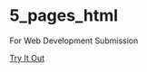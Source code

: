 # 5_pages_html
For Web Development Submission

<a href="nandaarrysaputra.netlify.app" target="_blank">Try It Out</a>
